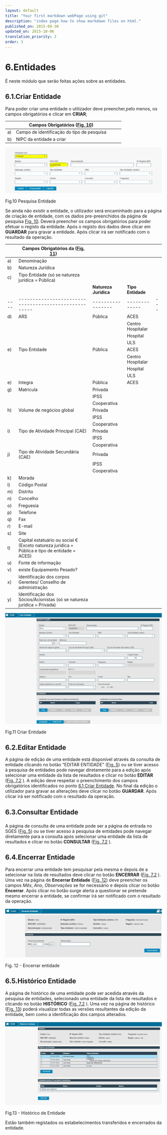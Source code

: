 ```yaml
---
layout: default
title: "Your first markdown webPage using git"
description: "index page how to show markdown files on html."
published_on: 2015-09-30
updated_on: 2015-10-06
translation_priority: 2
order: 3
---
```



# 6.Entidades

É neste módulo que serão feitas ações sobre as entidades.

## 6.1.Criar Entidade

Para poder criar uma entidade o utilizador deve preencher,pelo menos, os campos obrigatórios e clicar em **CRIAR**;

|  | Campos Obrigatórios ([Fig. 10](#fig10))               |   |   |   |
|----|--------------------------------------------|---|---|---|
| a) | Campo de identificação do tipo de pesquisa |   |   |   |
| b) | NIPC da entidade a criar |   |   |   |



![img/pages/img19.png](img/pages/6_1_1.jpg)

<p class="caption" id="fig10"> Fig.10 Pesquisa Entidade </p>
  
  
Se ainda não existir a entidade, o utilizador será encaminhado para a página de criação de entidade, com os dados pre-preenchidos da página de pesquisa [Fig. 10](#fig10). 
Deverá preencher os campos obrigatórios para poder efetuar o registo da entidade.
Após o registo dos dados deve clicar em **GUARDAR** para gravar a entidade. Após clicar irá ser notificado com o resultado da operação.

|    | Campos Obrigatórios da ([Fig. 11](#fig11))                  |                 |             |   |
|----|-----------------------------------------------------|-----------------|-------------|---|
| a) | Denominação                                         |                 |             |   |
| b) | Natureza Jurídica                                   |                 |             |   |
| c) | Tipo Entidade (só se natureza jurídica = Pública)   |                 |             |   |
| &nbsp;&nbsp;  |                                                 |**Natureza Juridica**|**Tipo Entidade**|   |
|----|-----------------------------------------------------|-----------------|-------------|---|
| d) | ARS                                                 |    Pública      |ACES              |   |
|    |                                                     |                 |Centro Hospitalar |   |
|    |                                                     |                 |Hospital          |   |
|    |                                                     |                 |ULS               |   |
| e) | Tipo Entidade                                       |    Pública      |ACES              |   |
|    |                                                     |                 |Centro Hospitalar |   |
|    |                                                     |                 |Hospital          |   |
|    |                                                     |                 |ULS               |   |
| e) | Integra                                             |    Pública      |ACES              |   |
| g) | Matricula                                           |    Privada      |                  |   |
|    |                                                     |    IPSS         |                  |   |
|    |                                                     |  Cooperativa    |                  |   |
| h) | Volume de negócios global                           |    Privada      |                  |   |
|    |                                                     |    IPSS         |                  |   |
|    |                                                     |  Cooperativa    |                  |   |
| i) | Tipo de Atividade Principal (CAE)                   |    Privada      |                  |   |
|    |                                                     |    IPSS         |                  |   |
|    |                                                     |    Cooperativa  |                  |   |
| j) | Tipo de Atividade Secundária (CAE)                  |    Privada      |                  |   |
|    |                                                     |    IPSS         |                  |   |
|    |                                                     |    Cooperativa  |                  |   |
| k) | Morada                                              |                 |             |   |
| l) | Código Postal                                       |                 |             |   |
| m) | Distrito                                            |                 |             |   |
| n) | Concelho                                            |                 |             |   |
| o) | Freguesia                                           |                 |             |   |
| p) | Telefone                                            |                 |             |   |
| q) | Fax                                                 |                 |             |   |
| r) | E-mail                                              |                 |             |   |
| s) | Site                                                |                 |             |   |
| t) | Capital estatuário ou social € (Exceto natureza jurídica = Pública e tipo de entidade = ACES)|         |             |   |
| u) | Fonte de informação                                 |                 |             |   |
| v) | existe Equipamento Pesado?                          |                 |             |   |
| x) | Identificação dos corpos Gerentes/ Conselho de administração    |     |             |   |
| y) | Identificação dos Sócios/Acionistas (só se natureza jurídica = Privada) |     |     |   |


![img/pages/image020.jpg](img/pages/6_1_2.jpg)

<p class="caption" id="fig11"> Fig.11 Criar Entidade </p>


## 6.2.Editar Entidade

A página de edição de uma entidade está disponível através da consulta de entidade clicando no botão “EDITAR ENTIDADE” ([Fig. 5](#fig5)) ou se tiver acesso à pesquisa de entidades pode navegar diretamente para a edição após selecionar uma entidade da lista de resultados e clicar no botão **EDITAR** ([Fig. 7.2](#fig9) ).
A edição deve respeitar o preenchimento dos campos obrigatórios identificados no ponto [6.1 Criar Entidade](#criar-entidade).
No final da edição o utilizador para gravar as alterações deve clicar no botão **GUARDAR**. Após clicar irá ser notificado com o resultado da operação.

## 6.3.Consultar Entidade
### <a name="Consultar Entidade"></a>
A página de consulta de uma entidade pode ser a página de entrada no SGES ([Fig. 5](#fig5)) ou se tiver acesso à pesquisa de entidades pode navegar diretamente para a consulta após selecionar uma entidade da lista de resultados e clicar no botão **CONSULTAR** ([Fig. 7.2](#fig9) ).

## 6.4.Encerrar Entidade
Para encerrar uma entidade tem pesquisar pela mesma e depois de a selecionar na lista de resultados deve clicar no botão **ENCERRAR** ([Fig. 7.2](#fig9) ).
Uma vez na página de **Encerrar Entidade** ([Fig. 12](#fig12)) deve preencher os campos *Mês*, *Ano*, *Observações* se for necessário e depois clicar no botão **Encerrar**. 
Após clicar no botão surge alerta a questionar se pretende mesmo encerrar a entidade, se confirmar irá ser notificado com o resultado da operação.

![img/pages/fig12](img/pages/6_4_1.jpg)

<p class="caption" id="fig12"> Fig. 12 - Encerrar entidade</p>

## 6.5.Histórico Entidade
A página de histórico de uma entidade pode ser acedida através da pesquisa de entidades, selecionado uma entidade da lista de resultados e clicando no botão **HISTÓRICO**  ([Fig. 7.2](#fig9) ).
Uma vez na página de histórico ([Fig. 13](#fig13)) poderá visualizar todas as versões resultantes da edição da entidade, bem como a identificação dos campos alterados.

![img/pages/fig13](img/pages/6_5_1.jpg)

<p class="caption" id="fig13"> Fig.13 - Histórico de Entidade</p>

Estão também registados os estabelecimentos transferidos e encerrados da entidade. 














